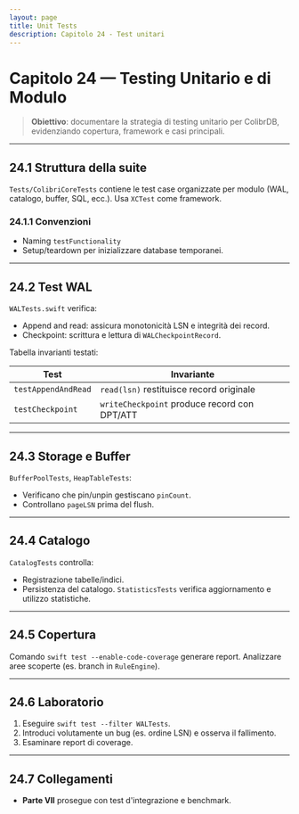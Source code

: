 ```yaml
---
layout: page
title: Unit Tests
description: Capitolo 24 - Test unitari
---
```


# Capitolo 24 — Testing Unitario e di Modulo

> **Obiettivo**: documentare la strategia di testing unitario per ColibrDB, evidenziando copertura, framework e casi principali.

---

## 24.1 Struttura della suite

`Tests/ColibriCoreTests` contiene le test case organizzate per modulo (WAL, catalogo, buffer, SQL, ecc.). Usa `XCTest` come framework.

### 24.1.1 Convenzioni
- Naming `testFunctionality`
- Setup/teardown per inizializzare database temporanei.

---

## 24.2 Test WAL

`WALTests.swift` verifica:
- Append and read: assicura monotonicità LSN e integrità dei record.
- Checkpoint: scrittura e lettura di `WALCheckpointRecord`.

Tabella invarianti testati:

| Test | Invariante |
|------|------------|
| `testAppendAndRead` | `read(lsn)` restituisce record originale |
| `testCheckpoint` | `writeCheckpoint` produce record con DPT/ATT |

---

## 24.3 Storage e Buffer

`BufferPoolTests`, `HeapTableTests`:
- Verificano che pin/unpin gestiscano `pinCount`.
- Controllano `pageLSN` prima del flush.

---

## 24.4 Catalogo

`CatalogTests` controlla:
- Registrazione tabelle/indici.
- Persistenza del catalogo.
`StatisticsTests` verifica aggiornamento e utilizzo statistiche.

---

## 24.5 Copertura

Comando `swift test --enable-code-coverage` generare report. Analizzare aree scoperte (es. branch in `RuleEngine`).

---

## 24.6 Laboratorio

1. Eseguire `swift test --filter WALTests`.
2. Introduci volutamente un bug (es. ordine LSN) e osserva il fallimento.
3. Esaminare report di coverage.

---

## 24.7 Collegamenti
- **Parte VII** prosegue con test d'integrazione e benchmark.


